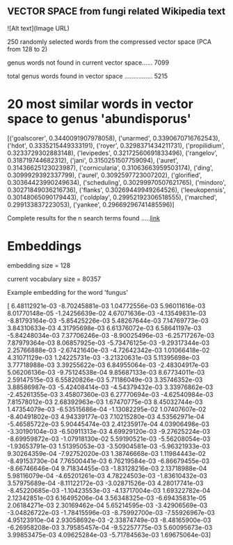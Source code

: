 ## VECTOR SPACE from fungi related Wikipedia text


![Alt text](Image URL)

250 randomly selected words from the compressed vector space (PCA from 128 to 2)

genus words not found in current vector space...... 7099

total genus words found in vector space ................ 5215


# 20 most similar words in vector space to genus 'abundisporus'

[('goalscorer', 0.3440091907978058), ('unarmed', 0.3390670716762543), ('hdot', 0.3335215449333191), ('royer', 0.3298371434211731), ('propilidium', 0.3233729302883148), ('levipedes', 0.32172560691833496), ('rangelov', 0.318719744682312), ('jani', 0.3150251507759094), ('auret', 0.31436625123023987), ('cornicularia', 0.31063663959503174), ('ding', 0.3099929392337799), ('aurel', 0.3092597723007202), ('glorified', 0.30364423990249634), ('scheduling', 0.30299970507621765), ('mindoro', 0.30271849036216736), ('flanks', 0.30269449949264526), ('leeukopensis', 0.30148065090179443), ('coldplay', 0.29952192306518555), ('marched', 0.299133837223053), ('yankee', 0.29669296741485596)]



Complete results for the n search terms found .....[link](https://github.com/rcalix1/Projects/blob/master/BatesFungi/results.1.28.2022.txt)


# Embeddings 



embedding size = 128

current vocabulary size = 80357 



Example embedding for the word 'fungus'

[ 6.48112921e-03 -8.70245881e-03  1.04772556e-03  5.96011616e-03
  8.01770148e-05 -1.24256639e-02  4.67071636e-03 -4.13549831e-03
 -8.81793164e-03 -5.85425226e-03  5.48267644e-03  7.14769773e-03
  3.84310633e-03  4.31795698e-03  6.61376072e-03  6.58641197e-03
 -5.84248034e-03  7.37706246e-03 -8.90025496e-03 -6.25717267e-03
  7.87979364e-03  8.06857925e-03 -5.73476125e-03 -9.29317344e-03
  2.25766888e-03 -2.67421640e-03 -4.72642342e-03  1.01066418e-02
  4.31071129e-03  1.24225731e-03 -3.21320631e-03  5.11395698e-03
  3.77718988e-03  3.39255622e-03  6.84955064e-03 -2.48304917e-03
  5.06206136e-03 -9.75124538e-04  9.85687133e-03  8.67734011e-03
  2.59147515e-03  6.55820826e-03  5.71186049e-03  3.35746352e-03
  3.88586987e-03 -5.42408414e-03 -4.54379432e-03  3.33976862e-03
 -2.45261355e-03  3.45807360e-03  6.27770694e-03 -4.62540984e-03
  7.81578012e-03  2.68392963e-03  1.67470775e-03  8.45032744e-03
  1.47354079e-03 -6.53515686e-04 -1.13082295e-02  1.07407607e-02
 -8.40491802e-03  4.94339177e-03  7.10215280e-03  4.53562971e-04
 -5.46585722e-03  5.90445474e-03  2.41235917e-04  4.03906498e-03
 -3.30190104e-03 -6.50911313e-03  4.69929120e-03 -9.27625224e-03
 -8.69959872e-03 -1.07918130e-02  5.59190521e-03 -5.56208054e-03
 -1.93653791e-03  1.51395053e-03 -3.50904581e-03 -5.96321933e-03
  9.30264359e-04 -7.92752020e-03  1.38746668e-03  1.11984443e-02
 -8.49153730e-04  7.76500441e-03  6.76219584e-03 -6.86679455e-03
 -8.66746646e-04  9.71834455e-03 -1.83128216e-03  2.13718988e-04
  5.98116079e-04 -4.65201261e-03  4.78224503e-03 -1.83610432e-03
  3.57975689e-04 -8.11122172e-03 -3.02871526e-03  4.28017741e-03
 -8.45220685e-03 -1.10423553e-03 -4.13717004e-03  1.69322782e-04
  2.12342851e-03  6.16495206e-04  3.56348325e-03 -6.69435831e-05
  2.06184271e-03  2.30169462e-04  5.65214595e-03 -3.42906569e-03
 -3.04826722e-03 -1.78415596e-03 -8.75992700e-03 -7.55926967e-03
  4.95123910e-04  2.93058692e-03 -2.33874749e-03 -8.48165900e-03
 -6.26958208e-03  3.79585457e-04 -9.52257775e-03  5.60095673e-03
  3.99853475e-03  4.09625284e-03 -5.71784563e-03  1.69675064e-03]










